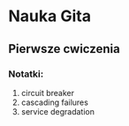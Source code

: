 # Nauka Gita
## Pierwsze cwiczenia

### Notatki:
1. circuit breaker
2. cascading failures
3. service degradation
